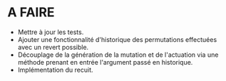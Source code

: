 # A FAIRE

- Mettre à jour les tests.
- Ajouter une fonctionnalité d'historique des permutations effectuées avec un revert possible.
- Découplage de la génération de la mutation et de l'actuation via une méthode prenant en entrée l'argument passé en historique.
- Implémentation du recuit.
